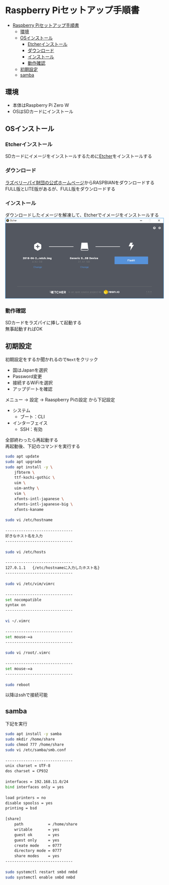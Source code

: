 # Raspberry Piセットアップ手順書

- [Raspberry Piセットアップ手順書](#raspberry-pi%E3%82%BB%E3%83%83%E3%83%88%E3%82%A2%E3%83%83%E3%83%97%E6%89%8B%E9%A0%86%E6%9B%B8)
	- [環境](#%E7%92%B0%E5%A2%83)
	- [OSインストール](#os%E3%82%A4%E3%83%B3%E3%82%B9%E3%83%88%E3%83%BC%E3%83%AB)
		- [Etcherインストール](#etcher%E3%82%A4%E3%83%B3%E3%82%B9%E3%83%88%E3%83%BC%E3%83%AB)
		- [ダウンロード](#%E3%83%80%E3%82%A6%E3%83%B3%E3%83%AD%E3%83%BC%E3%83%89)
		- [インストール](#%E3%82%A4%E3%83%B3%E3%82%B9%E3%83%88%E3%83%BC%E3%83%AB)
		- [動作確認](#%E5%8B%95%E4%BD%9C%E7%A2%BA%E8%AA%8D)
	- [初期設定](#%E5%88%9D%E6%9C%9F%E8%A8%AD%E5%AE%9A)
	- [samba](#samba)

## 環境

- 本体はRaspberry Pi Zero W
- OSはSDカードにインストール

## OSインストール

### Etcherインストール

SDカードにイメージをインストールするために[Etcher](https://etcher.io/)をインストールする  

### ダウンロード

[ラズベリーパイ財団の公式ホームページ](https://www.raspberrypi.org/downloads/)からRASPBIANをダウンロードする  
FULL版とLITE版があるが、FULL版をダウンロードする

### インストール

ダウンロードしたイメージを解凍して、Etcherでイメージをインストールする  
![Etcher](Etcher.PNG)

### 動作確認

SDカードをラズパイに挿して起動する  
無事起動すればOK

## 初期設定

初期設定をするか聞かれるので`Next`をクリック

- 国はJapanを選択
- Password変更
- 接続するWiFiを選択
- アップデートを確認

メニュー → 設定 → Raaspberry Piの設定 から下記設定

- システム
	- ブート：CLI
- インターフェイス
	- SSH：有効

全部終わったら再起動する  
再起動後、下記のコマンドを実行する

```bash
sudo apt update
sudo apt upgrade
sudo apt install -y \
	jfbterm \
	ttf-kochi-gothic \
	uim \
	uim-anthy \
	vim \
	xfonts-intl-japanese \
	xfonts-intl-japanese-big \
	xfonts-kaname

sudo vi /etc/hostname

------------------------------
好きなホスト名を入力
------------------------------

sudo vi /etc/hosts

------------------------------
127.0.1.1	{/etc/hostnameに入力したホスト名}
------------------------------

sudo vi /etc/vim/vimrc

------------------------------
set nocompatible
syntax on
------------------------------

vi ~/.vimrc

------------------------------
set mouse-=a
------------------------------

sudo vi /root/.vimrc

------------------------------
set mouse-=a
------------------------------

sudo reboot
```

以降はsshで接続可能

## samba

下記を実行

```bash
sudo apt install -y samba
sudo mkdir /home/share
sudo chmod 777 /home/share
sudo vi /etc/samba/smb.conf

------------------------------
unix charset = UTF-8
dos charset = CP932

interfaces = 192.168.11.0/24
bind interfaces only = yes

load printers = no
disable spoolss = yes
printing = bsd

[share]
	path           = /home/share
	writable       = yes
	guest ok       = yes
	guest only     = yes
	create mode    = 0777
	directory mode = 0777
	share modes    = yes
------------------------------

sudo systemctl restart smbd nmbd
sudo systemctl enable smbd nmbd
```
